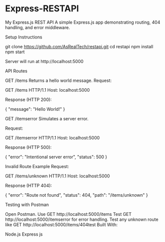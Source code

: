 # Express-RESTAPI
My Express.js REST API A simple Express.js app demonstrating routing, 404 handling, and error middleware.

Setup Instructions

git clone https://github.com/AsRealTech/restapi.git cd restapi npm install npm start

Server will run at http://localhost:5000

API Routes

GET /items Returns a hello world message.
Request:

GET /items HTTP/1.1 Host: localhost:5000

Response (HTTP 200):

{ "message": "Hello World!" }

GET /itemserror
Simulates a server error.

Request:

GET /itemserror HTTP/1.1 Host: localhost:5000

Response (HTTP 500):

{ "error": "Intentional server error", "status": 500 }

Invalid Route Example
Request:

GET /items/unknown HTTP/1.1 Host: localhost:5000

Response (HTTP 404):

{ "error": "Route not found", "status": 404, "path": "/items/unknown" }

Testing with Postman

Open Postman.
Use GET http://localhost:5000/items
Test GET http://localhost:5000/itemserror for error handling.
Test any unknown route like GET http://localhost:5000/items/404test
Built With:

Node.js Express js
